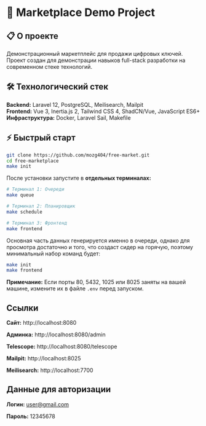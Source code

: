# 🚀 Marketplace Demo Project

## 📋 О проекте

Демонстрационный маркетплейс для продажи цифровых ключей. Проект создан для демонстрации навыков full-stack разработки на современном стеке технологий.

## 🛠 Технологический стек

**Backend:** Laravel 12, PostgreSQL, Meilisearch, Mailpit  
**Frontend:** Vue 3, Inertia.js 2, Tailwind CSS 4, ShadCN/Vue, JavaScript ES6+  
**Инфраструктура:** Docker, Laravel Sail, Makefile

## ⚡ Быстрый старт

```bash
git clone https://github.com/mozg404/free-market.git
cd free-marketplace
make init
```

После установки запустите в **отдельных терминалах:**

```bash
# Терминал 1: Очереди
make queue

# Терминал 2: Планировщик  
make schedule

# Терминал 3: Фронтенд
make frontend
```

Основная часть данных генерируется именно в очереди, однако для просмотра достаточно и того, что создаст сидер на горячую, поэтому минимальный набор команд будет:

```bash
make init
make frontend
```
**Примечание:** Если порты 80, 5432, 1025 или 8025 заняты на вашей машине, измените их в файле `.env` перед запуском.


## Ссылки

**Сайт:** http://localhost:8080

**Админка:** http://localhost:8080/admin

**Telescope:** http://localhost:8080/telescope

**Mailpit:** http://localhost:8025

**Meilisearch:** http://localhost:7700

## Данные для авторизации

**Логин:** user@gmail.com

**Пароль:** 12345678